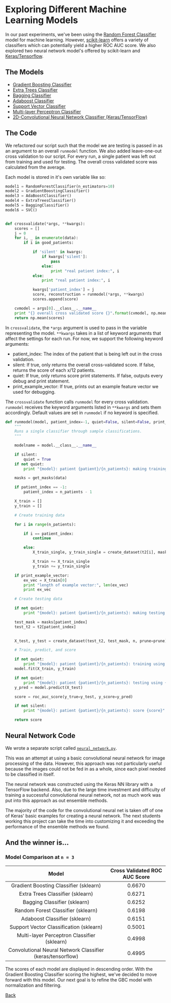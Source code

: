 # Exploring Different Machine Learning Models

In our past experiments, we've been using the [Random Forest Classifier](http://scikit-learn.org/stable/modules/generated/sklearn.ensemble.RandomForestClassifier.html) model for machine learning. However, [scikit-learn](http://scikit-learn.org/stable/index.html) offers a variety of classifiers which can potentially yield a higher ROC AUC score. We also explored two neural network model's offered by scikit-learn and [Keras/Tensorflow](https://keras.io/). 

## The Models 

* [Gradient Boosting Classifier](http://scikit-learn.org/stable/modules/generated/sklearn.ensemble.GradientBoostingClassifier.html)
* [Extra Trees Classifier](http://scikit-learn.org/stable/modules/generated/sklearn.ensemble.ExtraTreesClassifier.html)
* [Bagging Classifier](http://scikit-learn.org/stable/modules/generated/sklearn.ensemble.BaggingClassifier.html)
* [Adaboost Classifier](http://scikit-learn.org/stable/modules/generated/sklearn.ensemble.AdaBoostClassifier.html)
* [Support Vector Classifier](http://scikit-learn.org/stable/modules/svm.html#svm)
* [Multi-layer Perceptron Classifier](http://scikit-learn.org/stable/modules/neural_networks_supervised.html)
* [2D-Convolutional Neural Network Classifier (Keras/TensorFlow)](https://keras.io/layers/convolutional/)

## The Code 

We refactored our script such that the model we are testing is passed in as an argument to an overall `runmodel` function. We also added leave-one-out cross validation to our script. For every run, a single patient was left out from training and used for testing. The overall cross validated score was calculated from the average. 

Each model is stored in it's own variable like so: 

```python
model1 = RandomForestClassifier(n_estimators=10)
model2 = GradientBoostingClassifier()
model3 = AdaBoostClassifier()
model4 = ExtraTreesClassifier()
model5 = BaggingClassifier()
model6 = SVC()
``` 

```python

def crossvalidate(*args, **kwargs):
    scores = []
    j = 0
    for i, _ in enumerate(data):
        if i in good_patients:

            if 'silent' in kwargs:
                if kwargs['silent']:
                    pass
                else:
                    print "real patient index:", i
            else:
                print "real patient index:", i

            kwargs['patient_index'] = j
            score, reconstruction = runmodel(*args, **kwargs)
            scores.append(score)

    cvmodel = args[0].__class__.__name__
    print "{} overall cross validated score {}".format(cvmodel, np.mean(scores))
    return np.mean(scores)

```

In `crossvalidate`, the `*args` argument is used to pass in the variable representing the model. `**kwargs` takes in a list of keyword arguments that affect the settings for each run. For now, we support the following keyword arguments: 

* patient_index: The index of the patient that is being left out in the cross validation. 
* silent: If true, only returns the overall cross-validated score. If false, returns the score of each x/12 patients. 
* quiet: If true, only returns score print statements. If false, outputs every debug and print statement. 
* print_example_vector: If true, prints out an example feature vector we used for debugging. 

The  `crossvalidate` function calls `runmodel` for every cross validation. `runmodel` receives the keyword arguments listed in `**kwargs` and sets them accordingly. Default values are set in `runmodel` if no keyword is specified.  

```python
def runmodel(model, patient_index=-1, quiet=False, silent=False, print_example_vector=False):
    """
    Runs a single classifier through sample classifications.
    """

    modelname = model.__class__.__name__

    if silent:
        quiet = True
    if not quiet:
        print "{model}: patient {patient}/{n_patients}: making training data".format(model=modelname, n_patients=n_patients, patient=patient_index+1)

    masks = get_masks(data)

    if patient_index == -1:
        patient_index = n_patients - 1

    X_train = []
    y_train = []

    # Create training data

    for i in range(n_patients):

        if i == patient_index:
            continue

        else:
            X_train_single, y_train_single = create_dataset(t2[i], masks[i], n, prune=prune)

            X_train += X_train_single
            y_train += y_train_single

    if print_example_vector:
        ex_vec = X_train[0]
        print "length of example vector:", len(ex_vec)
        print ex_vec

    # Create testing data

    if not quiet:
        print "{model}: patient {patient}/{n_patients}: making testing data".format(model=modelname, n_patients=n_patients, patient=patient_index+1)

    test_mask = masks[patient_index]
    test_t2 = t2[patient_index]

   
    X_test, y_test = create_dataset(test_t2, test_mask, n, prune=prune)

    # Train, predict, and score

    if not quiet:
        print "{model}: patient {patient}/{n_patients}: training using {n_pts} points".format(model=modelname, n_patients=n_patients, patient=patient_index+1, n_pts=len(y_train))
    model.fit(X_train, y_train)

    if not quiet:
        print "{model}: patient {patient}/{n_patients}: testing using {n_pts} points".format(model=modelname, n_patients=n_patients, patient=patient_index+1, n_pts=len(y_test))
    y_pred = model.predict(X_test)

    score = roc_auc_score(y_true=y_test, y_score=y_pred)

    if not silent:
        print "{model}: patient {patient}/{n_patients}: score {score}".format(model=modelname, n_patients=n_patients, score=score, patient=patient_index+1)

    return score
```

## Neural Network Code

We wrote a separate script called [`neural_network.py`](https://github.com/ardunn/cs188/blob/master/pyprostate/neural_network.py). 

This was an attempt at using a basic convolutional neural network for image processing of the data. However, this
approach was not particularly useful because the images could not be fed in as a whole, since each pixel needed to be
classified in itself.

The neural network was constructed using the Keras NN library with a TensorFlow backend. 
Also, due to the large time investment and difficulty of training a successful convolutional neural network, not
as much work was put into this approach as out ensemble methods. 

The majority of the code for the convolutional neural net is taken off of one of Keras' basic examples for creating a 
neural network. The next students working this project can take the time into customizing it and exceeding 
the performance of the ensemble methods we found.

## And the winner is... 

### Model Comparison at `n = 3`

| Model                                                      | Cross Validated ROC AUC Score |
|:----------------------------------------------------------:|:-----------------------------:|
| Gradient Boosting Classifier (sklearn)                     | 0.6670                        |
| Extra Trees Classifier (sklearn)                           | 0.6271                        |
| Bagging Classifier (sklearn)                               | 0.6252                        |
| Random Forest Classifier (sklearn)                         | 0.6198                        |
| Adaboost Classifier (sklearn)                              | 0.6151                        |
| Support Vector Classification (sklearn)                    | 0.5001                        |
| Multi-layer Perceptron Classifier (sklearn)                | 0.4998                        |
| Convolutional Neural Network Classifier (keras/tensorflow) | 0.4995                        |


The scores of each model are displayed in descending order. With the Gradient Boosting Classifier scoring the highest, we've decided to move forward with this model. Our next goal is to refine the GBC model with normalization and filtering.

[Back](./) 
